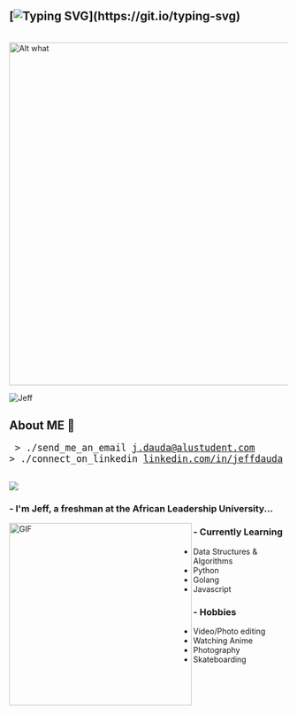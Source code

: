 ## [![Typing SVG](https://readme-typing-svg.demolab.com/?lines=Konichiwa!...)](https://git.io/typing-svg)
</br>
<img src='https://i.pinimg.com/originals/e3/fe/2a/e3fe2a464732cf99eaf436513d39dc7e.gif' alt='Alt what' height='620' width='580'>

<p align="left"> <img src="https://komarev.com/ghpvc/?username=jefftrojan&label=Profile%20views&color=0e75b6&style=flat" alt="Jeff" /> </p>

## About ME 💬 
<big><pre>
&#62; ./send_me_an_email
[j.dauda@alustudent.com](mailto:j.dauda@alustudent.com)
&#62; ./connect_on_linkedin
[linkedin.com/in/jeffdauda](https://linkedin.com/in/jeffdauda)
</pre></big>
<br>
<a href="https://jefftrojan.github.io">
  <img align="center" src="https://github-readme-stats.vercel.app/api?username=jefftrojan&show_icons=true&theme=blue-green&count_private=true&hide=stars" />
</a>
### - I'm Jeff, a freshman at the African Leadership University...

<img hight="400" width="330" alt="GIF" border-radius="50%" align="left" src="https://i.pinimg.com/564x/8b/c9/8f/8bc98f848e8df05b110c82fe5be84084.jpg">

### - Currently Learning
- Data Structures & Algorithms
- Python
- Golang
- Javascript

### - Hobbies
- Video/Photo editing
- Watching Anime
- Photography
- Skateboarding

</br>



